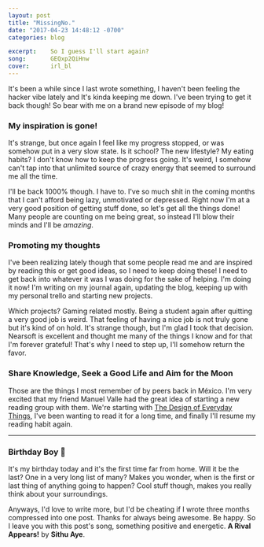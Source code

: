 ```yaml
---
layout: post
title: "MissingNo."
date: "2017-04-23 14:48:12 -0700"
categories: blog

excerpt:    So I guess I'll start again?
song:       GEQxp2QiHnw
cover:      irl_bl
---
```


It's been a while since I last wrote something, I haven't been feeling the hacker vibe lately and It's kinda keeping me down. I've been trying to get it back though! So bear with me on a brand new episode of my blog!

### My inspiration is gone!
It's strange, but once again I feel like my progress stopped, or was somehow put in a very slow state. Is it school? The new lifestyle? My eating habits? I don't know how to keep the progress going. It's weird, I somehow can't tap into that unlimited source of crazy energy that seemed to surround me all the time.

I'll be back 1000% though. I have to. I've so much shit in the coming months that I can't afford being lazy, unmotivated or depressed. Right now I'm at a very good position of getting stuff done, so let's get all the things done! Many people are counting on me being great, so instead I'll blow their minds and I'll be _amazing_.

### Promoting my thoughts
I've been realizing lately though that some people read me and are inspired by reading this or get good ideas, so I need to keep doing these! I need to get back into whatever it was I was doing for the sake of helping. I'm doing it now! I'm writing on my journal again, updating the blog, keeping up with my personal trello and starting new projects.

Which projects? Gaming related mostly. Being a student again after quitting a very good job is weird. That feeling of having a nice job is not truly gone but it's kind of on hold. It's strange though, but I'm glad I took that decision. Nearsoft is excellent and thought me many of the things I know and for that I'm forever grateful! That's why I need to step up, I'll somehow return the favor.

### Share Knowledge, Seek a Good Life and Aim for the Moon
Those are the things I most remember of by peers back in México. I'm very excited that my friend Manuel Valle had the great idea of starting a new reading group with them. We're starting with [The Design of Everyday Things](https://www.amazon.com/Design-Everyday-Things-Revised-Expanded/dp/0465050654/ref=sr_1_1?ie=UTF8&qid=1492976267&sr=8-1&keywords=design+of+everyday+things), I've been wanting to read it for a long time, and finally I'll resume my reading habit again.

______________

### Birthday Boy 🎂
It's my birthday today and it's the first time far from home. Will it be the last? One in a very long list of many? Makes you wonder, when is the first or last thing of anything going to happen? Cool stuff though, makes you really think about your surroundings.

Anyways, I'd love to write more, but I'd be cheating if I wrote three months compressed into one post. Thanks for always being awesome. Be happy. So I leave you with this post's song, something positive and energetic. **A Rival Appears!** by **Sithu Aye**.
